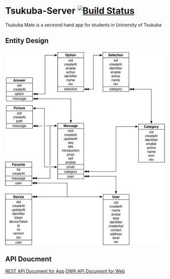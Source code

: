 # Tsukuba-Server [![Build Status](https://travis-ci.org/MuShare/Tsukuba-Server.svg?branch=master)](https://travis-ci.org/MuShare/Tsukuba-Server)
Tsukuba Mate is a seceond hand app for students in University of Tsukuba

## Entity Design
![entity](https://raw.githubusercontent.com/MuShare/Tsukuba-Server/master/doc/entity.png)

## API Doucment
[REST API Document for App](https://github.com/MuShare/Tsukuba-Server/blob/master/doc/api.md)
[DWR API Document for Web](https://github.com/MuShare/Tsukuba-Server/blob/master/doc/dwr.md)